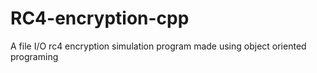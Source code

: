 # RC4-encryption-cpp
 A file I/O rc4 encryption simulation program made using object oriented programing 
